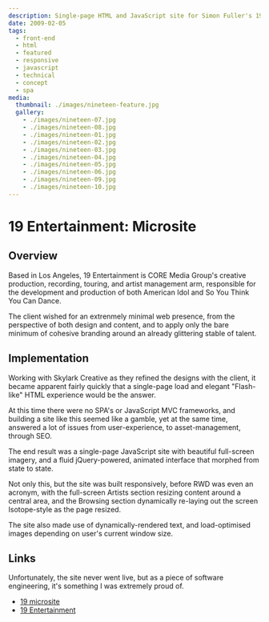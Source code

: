 ```yaml
---
description: Single-page HTML and JavaScript site for Simon Fuller's 19 Entertainment stable
date: 2009-02-05
tags:
  - front-end
  - html
  - featured
  - responsive
  - javascript
  - technical
  - concept
  - spa
media:
  thumbnail: ./images/nineteen-feature.jpg
  gallery:
    - ./images/nineteen-07.jpg
    - ./images/nineteen-08.jpg
    - ./images/nineteen-01.jpg
    - ./images/nineteen-02.jpg
    - ./images/nineteen-03.jpg
    - ./images/nineteen-04.jpg
    - ./images/nineteen-05.jpg
    - ./images/nineteen-06.jpg
    - ./images/nineteen-09.jpg
    - ./images/nineteen-10.jpg
---
```


# 19 Entertainment: Microsite

## Overview

Based in Los Angeles, 19 Entertainment is CORE Media Group's creative production, recording, touring, and artist management arm, responsible for the development and production of both American Idol and So You Think You Can Dance.

The client wished for an extrenmely minimal web presence, from the perspective of both design and content, and to apply only the bare minimum of cohesive branding around an already glittering stable of talent.

## Implementation

Working with Skylark Creative as they refined the designs with the client, it became apparent fairly quickly that a single-page load and elegant "Flash-like" HTML experience would be the answer.

At this time there were no SPA's or JavaScript MVC frameworks, and building a site like this seemed like a gamble, yet at the same time, answered a lot of issues from user-experience, to asset-management, through SEO.

The end result was a single-page JavaScript site with beautiful full-screen imagery, and a fluid jQuery-powered, animated interface that morphed from state to state.

Not only this, but the site was built responsively, before RWD was even an acronym, with the full-screen Artists section resizing content around a central area, and the Browsing section dynamically re-laying out the screen Isotope-style as the page resized.

The site also made use of dynamically-rendered text, and load-optimised images depending on user's current window size.

## Links

Unfortunately, the site never went live, but as a piece of software engineering, it's something I was extremely proud of.

- [19 microsite](http://projects.davestewart.co.uk/nineteen/)
- [19 Entertainment](http://coremediagroup.com/19.html)
